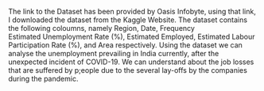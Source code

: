 The link to the Dataset has been provided by Oasis Infobyte, using that link, I downloaded the dataset from the Kaggle Website. The dataset contains the following coloumns, namely Region, Date, Frequency	 
Estimated Unemployment Rate (%),	 Estimated Employed,	 Estimated Labour Participation Rate (%), and	Area respectively. Using the dataset we can analyse the unemployment prevailing in India currently, after 
the unexpected incident of COVID-19. We can understand about the job losses that are suffered by p;eople due to the several lay-offs by the companies during the pandemic.

